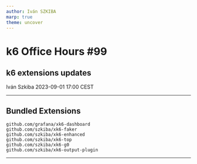 ```yaml
---
author: Iván SZKIBA
marp: true
theme: uncover
---
```


# k6 Office Hours #99
## k6 extensions updates
Iván Szkiba
2023-09-01 17:00 CEST

---

## Bundled Extensions

```xk6
github.com/grafana/xk6-dashboard
github.com/szkiba/xk6-faker
github.com/szkiba/xk6-enhanced
github.com/szkiba/xk6-top
github.com/szkiba/xk6-g0
github.com/szkiba/xk6-output-plugin
```

---
